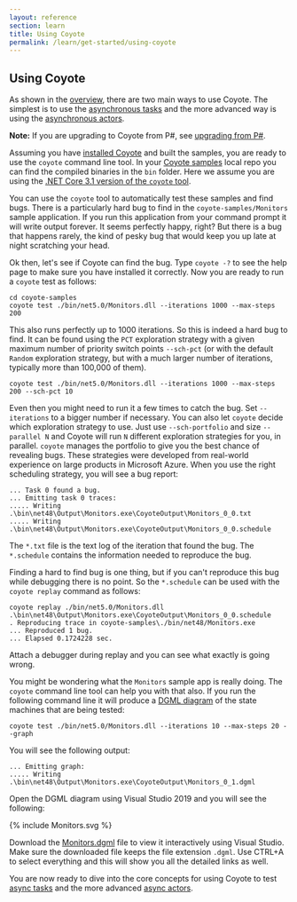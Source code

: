 ```yaml
---
layout: reference
section: learn
title: Using Coyote
permalink: /learn/get-started/using-coyote
---
```


## Using Coyote

As shown in the [overview](../overview/what-is-coyote), there are two main ways to use Coyote.
The simplest is to use the [asynchronous tasks](../programming-models/async/overview) and the
more advanced way is using the [asynchronous actors](../programming-models/actors/overview).

**Note:** If you are upgrading to Coyote from P#, see [upgrading from
P#](/coyote/learn/get-started/upgrade-from-psharp).

Assuming you have [installed Coyote](/coyote/learn/get-started/install) and built the samples, you
are ready to use the `coyote` command line tool. In your [Coyote
samples](http://github.com/microsoft/coyote-samples) local repo you can find the compiled binaries
in the `bin` folder.  Here we assume you are using the [.NET Core 3.1 version of the `coyote` tool](/coyote/learn/get-started/install#installing-the-net-core-31-coyote-tool).

You can use the `coyote` tool to automatically test these samples and find bugs. There is a
particularly hard bug to find in the `coyote-samples/Monitors` sample application. If you run this
application from your command prompt it will write output forever. It seems perfectly happy,
right?  But there is a bug that happens rarely, the kind of pesky bug that would keep you up late at
night scratching your head.

Ok then, let's see if Coyote can find the bug. Type `coyote -?` to see the help page to make sure
you have installed it correctly.  Now you are ready to run a `coyote` test as follows:

```
cd coyote-samples
coyote test ./bin/net5.0/Monitors.dll --iterations 1000 --max-steps 200
```

This also runs perfectly up to 1000 iterations. So this is indeed a hard bug to find. It can be
found using the `PCT` exploration strategy with a given maximum number of priority switch points
`--sch-pct` (or with the default `Random` exploration strategy, but with a much larger number of
iterations, typically more than 100,000 of them).

```
coyote test ./bin/net5.0/Monitors.dll --iterations 1000 --max-steps 200 --sch-pct 10
```

Even then you might need to run it a few times to catch the bug. Set `--iterations` to a bigger
number if necessary. You can also let `coyote` decide which exploration strategy to use. Just use
`--sch-portfolio` and size `--parallel N` and Coyote will run `N` different exploration strategies
for you, in parallel. `coyote` manages the portfolio to give you the best chance of revealing bugs.
These strategies were developed from real-world experience on large products in Microsoft Azure.
When you use the right scheduling strategy, you will see a bug report:

```
... Task 0 found a bug.
... Emitting task 0 traces:
..... Writing .\bin\net48\Output\Monitors.exe\CoyoteOutput\Monitors_0_0.txt
..... Writing .\bin\net48\Output\Monitors.exe\CoyoteOutput\Monitors_0_0.schedule
```

The `*.txt` file is the text log of the iteration that found the bug. The `*.schedule` contains the information needed to reproduce the bug.

Finding a hard to find bug is one thing, but if you can't reproduce this bug while debugging there
is no point. So the `*.schedule` can be used with the `coyote replay` command as follows:

```
coyote replay ./bin/net5.0/Monitors.dll .\bin\net48\Output\Monitors.exe\CoyoteOutput\Monitors_0_0.schedule
. Reproducing trace in coyote-samples\./bin/net48/Monitors.exe
... Reproduced 1 bug.
... Elapsed 0.1724228 sec.
```

Attach a debugger during replay and you can see what exactly is going wrong.

You might be wondering what the `Monitors` sample app is really doing. The `coyote` command line
tool can help you with that also. If you run the following command line it will produce a [DGML
diagram](../tools/dgml) of the state machines that are being tested:

```
coyote test ./bin/net5.0/Monitors.dll --iterations 10 --max-steps 20 --graph
```

You will see the following output:

```
... Emitting graph:
..... Writing .\bin\net48\Output\Monitors.exe\CoyoteOutput\Monitors_0_1.dgml
```

Open the DGML diagram using Visual Studio 2019 and you will see the following:

<div>
{% include Monitors.svg %}
</div>

Download the [Monitors.dgml](/coyote/assets/images/Monitors.dgml) file to view it
interactively using Visual Studio. Make sure the downloaded file keeps the file extension `.dgml`.
Use CTRL+A to select everything and this will show you all the detailed links as well.

You are now ready to dive into the core concepts for using Coyote to test [async
tasks](../programming-models/async/overview) and the more advanced [async
actors](../programming-models/actors/overview).
